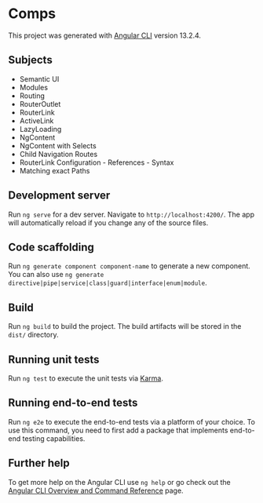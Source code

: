# Comps

This project was generated with [Angular CLI](https://github.com/angular/angular-cli) version 13.2.4.

## Subjects

- Semantic UI
- Modules
- Routing
- RouterOutlet
- RouterLink
- ActiveLink
- LazyLoading
- NgContent
- NgContent with Selects
- Child Navigation Routes
- RouterLink Configuration - References - Syntax
- Matching exact Paths

## Development server

Run `ng serve` for a dev server. Navigate to `http://localhost:4200/`. The app will automatically reload if you change any of the source files.

## Code scaffolding

Run `ng generate component component-name` to generate a new component. You can also use `ng generate directive|pipe|service|class|guard|interface|enum|module`.

## Build

Run `ng build` to build the project. The build artifacts will be stored in the `dist/` directory.

## Running unit tests

Run `ng test` to execute the unit tests via [Karma](https://karma-runner.github.io).

## Running end-to-end tests

Run `ng e2e` to execute the end-to-end tests via a platform of your choice. To use this command, you need to first add a package that implements end-to-end testing capabilities.

## Further help

To get more help on the Angular CLI use `ng help` or go check out the [Angular CLI Overview and Command Reference](https://angular.io/cli) page.
